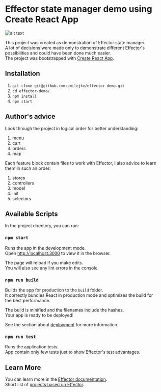 # Effector state manager demo using Create React App

![alt text](https://repository-images.githubusercontent.com/123197392/2cfb4000-1310-11eb-8f8b-316a18c2ce65)

This project was created as demonstration of Effector state manager.\
A lot of decisions were made only to demonstrate different Effector's possibilities and could have been done much easier.\
The project was bootstrapped with [Create React App](https://github.com/facebook/create-react-app).

## Installation

1. `git clone git@github.com:smilejke/effector-demo.git`
2. `cd effector-demo/`
3. `npm install`
4. `npm start`

## Author's advice

Look through the project in logical order for better understanding:

<ol>
<li>menu</li>
<li>cart</li>
<li>orders</li>
<li>map</li>
</ol>
Each feature block contain files to work with Effector, I also advice to learn them in such an order:  
<ol>
<li>stores</li>
<li>controllers</li>
<li>model</li>
<li>init</li>
<li>selectors</li>
</ol>

## Available Scripts

In the project directory, you can run:

### `npm start`

Runs the app in the development mode.\
Open [http://localhost:3000](http://localhost:3000) to view it in the browser.

The page will reload if you make edits.\
You will also see any lint errors in the console.

### `npm run build`

Builds the app for production to the `build` folder.\
It correctly bundles React in production mode and optimizes the build for the best performance.

The build is minified and the filenames include the hashes.\
Your app is ready to be deployed!

See the section about [deployment](https://facebook.github.io/create-react-app/docs/deployment) for more information.

### `npm run test`

Runs the application tests.\
App contain only few tests just to show Effector's test advantages.

## Learn More

You can learn more in the [Effector documentation](https://github.com/effector/effector). \
Short list of [projects based on Effector](https://github.com/effector/effector/issues/278).
